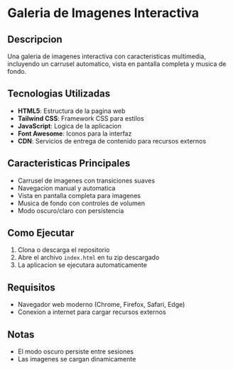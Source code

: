 # Galeria de Imagenes Interactiva

## Descripcion
Una galeria de imagenes interactiva con caracteristicas multimedia, incluyendo un carrusel automatico, vista en pantalla completa y musica de fondo.

## Tecnologias Utilizadas
- **HTML5**: Estructura de la pagina web
- **Tailwind CSS**: Framework CSS para estilos
- **JavaScript**: Logica de la aplicacion
- **Font Awesome**: Iconos para la interfaz
- **CDN**: Servicios de entrega de contenido para recursos externos

## Caracteristicas Principales
- Carrusel de imagenes con transiciones suaves
- Navegacion manual y automatica
- Vista en pantalla completa para imagenes
- Musica de fondo con controles de volumen
- Modo oscuro/claro con persistencia

## Como Ejecutar
1. Clona o descarga el repositorio
2. Abre el archivo `index.html` en tu zip descargado
3. La aplicacion se ejecutara automaticamente

## Requisitos
- Navegador web moderno (Chrome, Firefox, Safari, Edge)
- Conexion a internet para cargar recursos externos

## Notas
- El modo oscuro persiste entre sesiones
- Las imagenes se cargan dinamicamente
